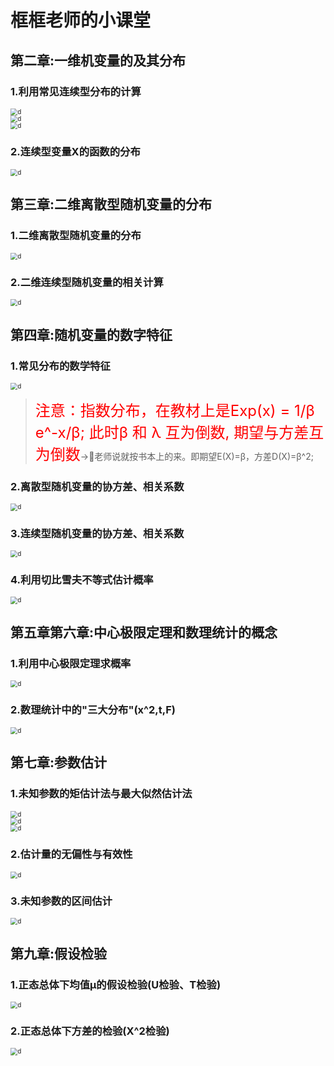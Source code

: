 # 框框老师的小课堂

## 第二章:一维机变量的及其分布

### 1.利用常见连续型分布的计算

<img src="../img/51.png" alt="d" style="zoom:70%; display: block; margin: 0 auto;"/>

<img src="../img/53.png" alt="d" style="zoom:70%; display: block; margin: 0 auto;"/>

<img src="../img/52.png" alt="d" style="zoom:70%; display: block; margin: 0 auto;"/>

### 2.连续型变量X的函数的分布

<img src="../img/\54.png" alt="d" style="zoom:70%; display: block; margin: 0 auto;"/>

## 第三章:二维离散型随机变量的分布

### 1.二维离散型随机变量的分布

<img src="../img/55.png" alt="d" style="zoom:70%; display: block; margin: 0 auto;"/>

### 2.二维连续型随机变量的相关计算

<img src="../img/56.png" alt="d" style="zoom:70%; display: block; margin: 0 auto;"/>

## 第四章:随机变量的数字特征

### 1.常见分布的数学特征

<img src="../img/57.png" alt="d" style="zoom:70%; display: block; margin: 0 auto;"/>

> <font size=5 color="red">注意：指数分布，在教材上是Exp(x) = 1/β e^-x/β; 此时β 和 λ 互为倒数, 期望与方差互为倒数</font>->🧐老师说就按书本上的来。即期望E(X)=β，方差D(X)=β^2;

### 2.离散型随机变量的协方差、相关系数

<img src="../img/58.png" alt="d" style="zoom:70%; display: block; margin: 0 auto;"/>

### 3.连续型随机变量的协方差、相关系数

<img src="../img/59.png" alt="d" style="zoom:70%; display: block; margin: 0 auto;"/>

### 4.利用切比雪夫不等式估计概率

<img src="../img/60.png" alt="d" style="zoom:70%; display: block; margin: 0 auto;"/>

## 第五章第六章:中心极限定理和数理统计的概念

### 1.利用中心极限定理求概率

<img src="../img/61.png" alt="d" style="zoom:70%; display: block; margin: 0 auto;"/>

### 2.数理统计中的"三大分布"(x^2,t,F)

<img src="../img/62.png" alt="d" style="zoom:70%; display: block; margin: 0 auto;"/>

## 第七章:参数估计

### 1.未知参数的矩估计法与最大似然估计法

<img src="../img/63.png" alt="d" style="zoom:70%; display: block; margin: 0 auto;"/>

<img src="../img/64.png" alt="d" style="zoom:70%; display: block; margin: 0 auto;"/>

<img src="../img/65.png" alt="d" style="zoom:70%; display: block; margin: 0 auto;"/>

### 2.估计量的无偏性与有效性

<img src="../img/66.png" alt="d" style="zoom:70%; display: block; margin: 0 auto;"/>

### 3.未知参数的区间估计

<img src="../img/67.png" alt="d" style="zoom:70%; display: block; margin: 0 auto;"/>

## 第九章:假设检验

### 1.正态总体下均值μ的假设检验(U检验、T检验)

<img src="../img/68.png" alt="d" style="zoom:70%; display: block; margin: 0 auto;"/>

### 2.正态总体下方差的检验(X^2检验)

<img src="../img/69.png" alt="d" style="zoom:70%; display: block; margin: 0 auto;"/>


